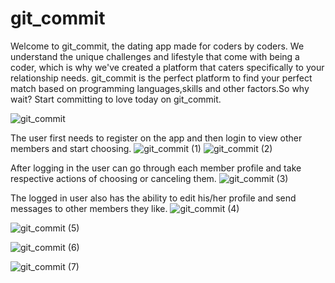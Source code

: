 # git_commit
Welcome to git_commit, the dating app made for coders by coders. We understand the unique challenges and lifestyle that come with being a coder, which is why we've created a platform that caters specifically to your relationship  needs.
git_commit is the perfect platform to find your perfect match based on programming languages,skills and other factors.So why wait? Start committing to love today on git_commit.

![git_commit](https://user-images.githubusercontent.com/104861164/211001950-d047d66b-85dd-4eb2-a58b-37429b084529.png)

The user first needs to register on the app and then login to view other members and start choosing.
![git_commit (1)](https://user-images.githubusercontent.com/104861164/211002482-689652a3-dc50-481b-86ab-f7a32e553da6.png)
![git_commit (2)](https://user-images.githubusercontent.com/104861164/211002509-f06cc3ea-07a3-4032-921c-1c18aa29572d.png)

After logging in the user can go through each member profile and take respective actions of choosing or canceling them.
![git_commit (3)](https://user-images.githubusercontent.com/104861164/211002729-00c7ea13-c101-40ec-aae6-2182f2d0fa19.png)

The logged in user also has the ability to edit his/her profile and send messages to other members they like.
![git_commit (4)](https://user-images.githubusercontent.com/104861164/211002823-641d03c1-c476-4408-93e0-c8c16a43d274.png)

![git_commit (5)](https://user-images.githubusercontent.com/104861164/211002953-c236508f-6440-4843-9d17-15f95812ba6e.png)

![git_commit (6)](https://user-images.githubusercontent.com/104861164/211003069-2b809620-e908-4926-b15e-70b1a337d34c.png)

![git_commit (7)](https://user-images.githubusercontent.com/104861164/211003093-6b20c5ec-0a25-4aea-bcc1-50d375122c07.png)

